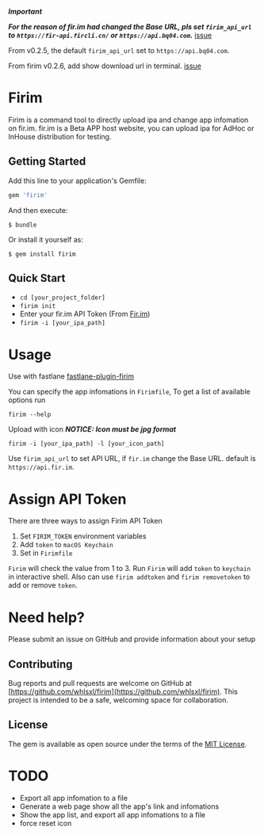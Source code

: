 ***Important***

***For the reason of fir.im had changed the Base URL, pls set `firim_api_url` to `https://fir-api.fircli.cn/` or `https://api.bq04.com`.*** [issue](https://github.com/whlsxl/firim/issues/26)

From v0.2.5, the default `firim_api_url` set to `https://api.bq04.com`.

From firim v0.2.6, add show download url in terminal. [issue](https://github.com/whlsxl/firim/issues/32)
# Firim

Firim is a command tool to directly upload ipa and change app infomation on fir.im. fir.im is a Beta APP host website, you can upload ipa for AdHoc or InHouse distribution for testing.

## Getting Started

Add this line to your application's Gemfile:

```ruby
gem 'firim'
```

And then execute:

    $ bundle

Or install it yourself as:

    $ gem install firim

## Quick Start

* `cd [your_project_folder]`
* `firim init`
* Enter your fir.im API Token (From [Fir.im](https://fir.im/apps))
* `firim -i [your_ipa_path]`

# Usage

Use with fastlane [fastlane-plugin-firim](fastlane-plugin-firim/)

You can specify the app infomations in `Firimfile`, To get a list of available options run

    firim --help

Upload with icon ***NOTICE: Icon must be jpg format***

    firim -i [your_ipa_path] -l [your_icon_path]
    
Use `firim_api_url` to set API URL, if `fir.im` change the Base URL. default is `https://api.fir.im`.

# Assign API Token

There are three ways to assign Firim API Token

1. Set `FIRIM_TOKEN` environment variables
2. Add `token` to `macOS Keychain`
3. Set in `Firimfile`

`Firim` will check the value from 1 to 3. Run `Firim` will add `token` to `keychain` in interactive shell. Also can use `firim addtoken` and `firim removetoken` to add or remove `token`.


# Need help?

Please submit an issue on GitHub and provide information about your setup


## Contributing

Bug reports and pull requests are welcome on GitHub at [https://github.com/whlsxl/firim](https://github.com/whlsxl/firim). This project is intended to be a safe, welcoming space for collaboration.


## License

The gem is available as open source under the terms of the [MIT License](http://opensource.org/licenses/MIT).

# TODO

* Export all app infomation to a file
* Generate a web page show all the app's link and infomations
* Show the app list, and export all app infomations to a file
* force reset icon
